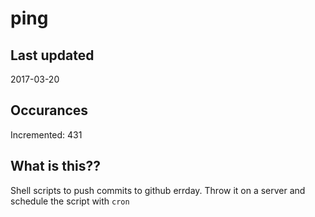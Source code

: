 # ping

## Last updated
2017-03-20

## Occurances
Incremented: 431

## What is this??
Shell scripts to push commits to github errday. Throw it on a server and schedule the script with `cron`


